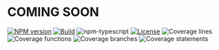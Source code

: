 # COMING SOON

[![NPM version][npm-image]][npm-url]
[![Build][github-build]][github-build-url]
![npm-typescript]
[![License][github-license]][github-license-url]
![Coverage lines][coverage-lines-url]
![Coverage functions][coverage-functions-url]
![Coverage branches][coverage-branches-url]
![Coverage statements][coverage-lines-url]

[npm-url]: https://www.npmjs.com/package/react-scoped-provider
[npm-image]: https://img.shields.io/npm/v/react-scoped-provider
[github-license]: https://img.shields.io/github/license/SilentCatD/react-scoped-provider
[github-license-url]: https://github.com/SilentCatD/react-scoped-provider/blob/main/LICENSE
[github-build]: https://github.com/SilentCatD/react-scoped-provider/actions/workflows/publish.yml/badge.svg
[github-build-url]: https://github.com/SilentCatD/react-scoped-provider/actions/workflows/publish.yml
[npm-typescript]: https://img.shields.io/npm/types/react-scoped-provider
[coverage-lines-url]: https://github.com/SilentCatD/react-scoped-provider/blob/main/coverage/badges/badge-lines.svg
[coverage-functions-url]: https://github.com/SilentCatD/react-scoped-provider/blob/feature/docs/coverage/badges/badge-functions.svg
[coverage-branches-url]: https://github.com/SilentCatD/react-scoped-provider/blob/feature/docs/coverage/badges/badge-branches.svg
[coverage-lines-url]: https://github.com/SilentCatD/react-scoped-provider/blob/feature/docs/coverage/badges/badge-lines.svg
